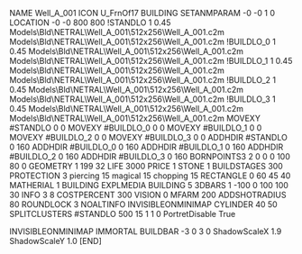NAME Well_A_001
ICON U_FrnOf17
BUILDING
SETANMPARAM -0 -0 1 0
LOCATION -0 -0 800 800
!STANDLO      1 0.45 Models\Bld\NETRAL\Well_A_001\512x256\Well_A_001.c2m Models\Bld\NETRAL\Well_A_001\512x256\Well_A_001.c2m 
!BUILDLO_0    1 0.45 Models\Bld\NETRAL\Well_A_001\512x256\Well_A_001.c2m Models\Bld\NETRAL\Well_A_001\512x256\Well_A_001.c2m 
!BUILDLO_1    1 0.45 Models\Bld\NETRAL\Well_A_001\512x256\Well_A_001.c2m Models\Bld\NETRAL\Well_A_001\512x256\Well_A_001.c2m 
!BUILDLO_2    1 0.45 Models\Bld\NETRAL\Well_A_001\512x256\Well_A_001.c2m Models\Bld\NETRAL\Well_A_001\512x256\Well_A_001.c2m 
!BUILDLO_3    1 0.45 Models\Bld\NETRAL\Well_A_001\512x256\Well_A_001.c2m Models\Bld\NETRAL\Well_A_001\512x256\Well_A_001.c2m 
MOVEXY #STANDLO   0 0
MOVEXY #BUILDLO_0 0 0
MOVEXY #BUILDLO_1 0 0
MOVEXY #BUILDLO_2 0 0
MOVEXY #BUILDLO_3 0 0
ADDHDIR #STANDLO 0 160
ADDHDIR #BUILDLO_0 0 160
ADDHDIR #BUILDLO_1 0 160
ADDHDIR #BUILDLO_2 0 160
ADDHDIR #BUILDLO_3 0 160
BORNPOINTS3 2 0 0 0 100 80 0
GEOMETRY 1 199 32
LIFE     3000
PRICE 1 STONE 1
BUILDSTAGES 300
PROTECTION 3 piercing 15 magical 15 chopping 15
RECTANGLE    0 60 45 40
MATHERIAL 1 BUILDING
EXPLMEDIA BUILDING 5
3DBARS 1 -100 0 100 100 30
INFO 3 8
COSTPERCENT 300
VISION 0
MFARM 200
ADDSHOTRADIUS 80
ROUNDLOCK 3
NOALTINFO
INVISIBLEONMINIMAP
CYLINDER 40 50
SPLITCLUSTERS #STANDLO 500 15 1 1 0
PortretDisable True

INVISIBLEONMINIMAP
IMMORTAL
BUILDBAR -3 0 3 0
ShadowScaleX 1.9
ShadowScaleY 1.0
[END]

